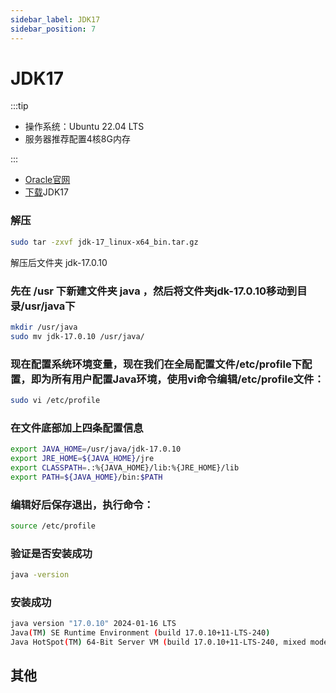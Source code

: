 ```yaml
---
sidebar_label: JDK17
sidebar_position: 7
---
```


# JDK17

:::tip

- 操作系统：Ubuntu 22.04 LTS
- 服务器推荐配置4核8G内存

:::

- [Oracle官网](https://www.oracle.com/java/technologies/downloads/)
- [下载](https://download.oracle.com/java/17/latest/jdk-17_linux-x64_bin.tar.gz)JDK17

### 解压

``` bash
sudo tar -zxvf jdk-17_linux-x64_bin.tar.gz
```

解压后文件夹 jdk-17.0.10

### 先在 /usr 下新建文件夹 java ，然后将文件夹jdk-17.0.10移动到目录/usr/java下

``` bash
mkdir /usr/java
sudo mv jdk-17.0.10 /usr/java/
```

### 现在配置系统环境变量，现在我们在全局配置文件/etc/profile下配置，即为所有用户配置Java环境，使用vi命令编辑/etc/profile文件：

``` bash
sudo vi /etc/profile
```

### 在文件底部加上四条配置信息

``` bash
export JAVA_HOME=/usr/java/jdk-17.0.10
export JRE_HOME=${JAVA_HOME}/jre
export CLASSPATH=.:%{JAVA_HOME}/lib:%{JRE_HOME}/lib
export PATH=${JAVA_HOME}/bin:$PATH
```

### 编辑好后保存退出，执行命令：

``` bash
source /etc/profile
```

### 验证是否安装成功

``` bash
java -version
```

### 安装成功

``` bash
java version "17.0.10" 2024-01-16 LTS
Java(TM) SE Runtime Environment (build 17.0.10+11-LTS-240)
Java HotSpot(TM) 64-Bit Server VM (build 17.0.10+11-LTS-240, mixed mode, sharing)
```

## 其他
<!-- 
由于受到美国对出口软件的限制，我们需要手动[下载jdk加密jar包](http://www.oracle.com/technetwork/java/javase/downloads/jce8-download-2133166.html)，解压之后，需要将local_policy.jar和US_export_policy.jar放到jdk安装文件夹jre/lib/security文件夹，比如：

```bash
apt install unzip
unzip jce_policy-8.zip
cd UnlimitedJCEPolicyJDK8
# 根据自己电脑实际路径配置
# 可通过命令 echo $JAVA_HOME 查看jdk本地路径
# 如：/usr/java/jdk1.8.0_351/jre/lib/security
sudo cp US_export_policy.jar /usr/java/jdk1.8.0_351/jre/lib/security
sudo cp local_policy.jar /usr/java/jdk1.8.0_351/jre/lib/security
``` -->
